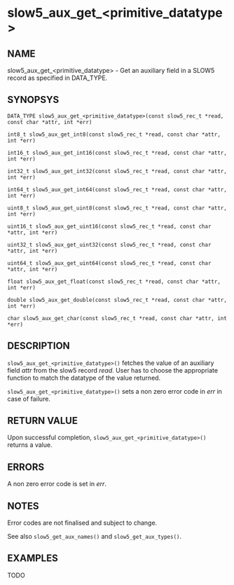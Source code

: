 # slow5_aux_get_<primitive_datatype>

## NAME

slow5_aux_get_<primitive_datatype> - Get an auxiliary field in a SLOW5 record as specified in DATA_TYPE.

## SYNOPSYS

`DATA_TYPE slow5_aux_get_<primitive_datatype>(const slow5_rec_t *read, const char *attr, int *err)`

`int8_t slow5_aux_get_int8(const slow5_rec_t *read, const char *attr, int *err)`

`int16_t slow5_aux_get_int16(const slow5_rec_t *read, const char *attr, int *err)`

`int32_t slow5_aux_get_int32(const slow5_rec_t *read, const char *attr, int *err)`

`int64_t slow5_aux_get_int64(const slow5_rec_t *read, const char *attr, int *err)`

`uint8_t slow5_aux_get_uint8(const slow5_rec_t *read, const char *attr, int *err)`

`uint16_t slow5_aux_get_uint16(const slow5_rec_t *read, const char *attr, int *err)`

`uint32_t slow5_aux_get_uint32(const slow5_rec_t *read, const char *attr, int *err)`

`uint64_t slow5_aux_get_uint64(const slow5_rec_t *read, const char *attr, int *err)`

`float slow5_aux_get_float(const slow5_rec_t *read, const char *attr, int *err)`

`double slow5_aux_get_double(const slow5_rec_t *read, const char *attr, int *err)`

`char slow5_aux_get_char(const slow5_rec_t *read, const char *attr, int *err)`


## DESCRIPTION

`slow5_aux_get_<primitive_datatype>()` fetches the value of an auxiliary field *attr* from the slow5 record *read*. User has to choose the appropriate function to match the datatype of the value returned.

`slow5_aux_get_<primitive_datatype>()` sets a non zero error code in *err* in case of failure.

## RETURN VALUE

Upon successful completion, `slow5_aux_get_<primitive_datatype>()` returns a value.

## ERRORS
A non zero error code is set in *err*.

## NOTES

Error codes are not finalised and subject to change.

See also `slow5_get_aux_names()` and `slow5_get_aux_types()`.

## EXAMPLES
TODO
